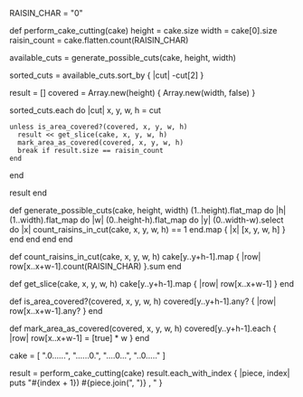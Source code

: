 RAISIN_CHAR = "0"

def perform_cake_cutting(cake)
  height = cake.size
  width = cake[0].size
  raisin_count = cake.flatten.count(RAISIN_CHAR)

  available_cuts = generate_possible_cuts(cake, height, width)

  sorted_cuts = available_cuts.sort_by { |cut| -cut[2] }

  result = []
  covered = Array.new(height) { Array.new(width, false) }

  sorted_cuts.each do |cut|
    x, y, w, h = cut

    unless is_area_covered?(covered, x, y, w, h)
      result << get_slice(cake, x, y, w, h)
      mark_area_as_covered(covered, x, y, w, h)
      break if result.size == raisin_count
    end
  end

  result
end

def generate_possible_cuts(cake, height, width)
  (1..height).flat_map do |h|
    (1..width).flat_map do |w|
      (0..height-h).flat_map do |y|
        (0..width-w).select do |x|
          count_raisins_in_cut(cake, x, y, w, h) == 1
        end.map { |x| [x, y, w, h] }
      end
    end
  end
end

def count_raisins_in_cut(cake, x, y, w, h)
  cake[y..y+h-1].map { |row| row[x..x+w-1].count(RAISIN_CHAR) }.sum
end

def get_slice(cake, x, y, w, h)
  cake[y..y+h-1].map { |row| row[x..x+w-1] }
end

def is_area_covered?(covered, x, y, w, h)
  covered[y..y+h-1].any? { |row| row[x..x+w-1].any? }
end

def mark_area_as_covered(covered, x, y, w, h)
  covered[y..y+h-1].each { |row| row[x..x+w-1] = [true] * w }
end

cake = [
  ".0......",
  "......0.",
  "....0...",
  "..0....."
]

result = perform_cake_cutting(cake)
result.each_with_index { |piece, index| puts "#{index + 1}) #{piece.join(", ")} , " }
